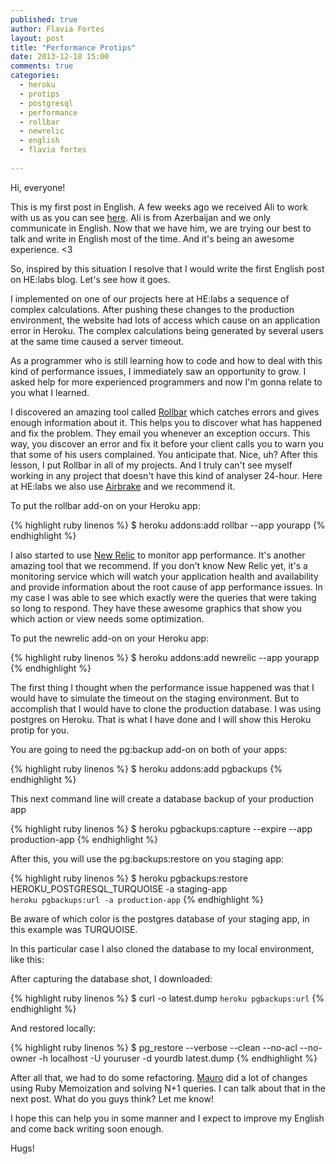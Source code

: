 ```yaml
---
published: true
author: Flavia Fortes
layout: post
title: "Performance Protips"
date: 2013-12-18 15:00
comments: true
categories:
  - heroku
  - protips
  - postgresql
  - performance
  - rollbar
  - newrelic
  - english
  - flavia fortes
  
---
```


Hi, everyone!

This is my first post in English. A few weeks ago we received Ali to work with us as you can see [here](http://helabs.com.br/blog/2013/11/13/novos-membros-analu-e-ali/). Ali is from Azerbaijan and we only communicate in English. Now that we have him, we are trying our best to talk and write in English most of the time. And it's being an awesome experience. <3

So, inspired by this situation I resolve that I would write the first English post on HE:labs blog. Let's see how it goes.


<!--more-->

I implemented on one of our projects here at HE:labs a sequence of complex calculations. After pushing these changes to the production environment, the website had lots of access which cause on an application error in Heroku. The complex calculations being generated by several users at the same time caused a server timeout.

As a programmer who is still learning how to code and how to deal with this kind of performance issues, I immediately saw an opportunity to grow. I asked help for more experienced programmers and now I'm gonna relate to you what I learned.

I discovered an amazing tool called [Rollbar](https://rollbar.com/) which catches errors and gives enough information about it. This helps you to discover what has happened and fix the problem. They email you whenever an exception occurs. This way, you discover an error and fix it before your client calls you to warn you that some of his users complained. You anticipate that. Nice, uh?
After this lesson, I put Rollbar in all of my projects. And I truly can't see myself working in any project that doesn't have this kind of analyser 24-hour. Here at HE:labs we also use [Airbrake](https://airbrake.io/) and we recommend it.

To put the rollbar add-on on your Heroku app:

{% highlight ruby linenos %}
  $ heroku addons:add rollbar --app yourapp
{% endhighlight %}

I also started to use [New Relic](http://newrelic.com/) to monitor app performance. It's another amazing tool that we recommend. If you don't know New Relic yet, it's a monitoring service which will watch your application health and availability and provide information about the root cause of app performance issues. In my case I was able to see which exactly were the queries that were taking so long to respond. They have these awesome graphics that show you which action or view needs some optimization.

To put the newrelic add-on on your Heroku app:

{% highlight ruby linenos %}
  $ heroku addons:add newrelic --app yourapp
{% endhighlight %}

The first thing I thought when the performance issue happened was that I would have to simulate the timeout on the staging environment. But to accomplish that I would have to clone the production database. I was using postgres on Heroku. That is what I have done and I will show this Heroku protip for you.

You are going to need the pg:backup add-on on both of your apps:

{% highlight ruby linenos %}
  $ heroku addons:add pgbackups
{% endhighlight %}

This next command line will create a database backup of your production app

{% highlight ruby linenos %}
  $ heroku pgbackups:capture --expire --app production-app
{% endhighlight %}

After this, you will use the pg:backups:restore on you staging app:

{% highlight ruby linenos %}
  $ heroku pgbackups:restore HEROKU_POSTGRESQL_TURQUOISE -a staging-app \
    `heroku pgbackups:url -a production-app`
{% endhighlight %}

Be aware of which color is the postgres database of your staging app, in this example was TURQUOISE.

In this particular case I also cloned the database to my local environment, like this:

After capturing the database shot, I downloaded:

{% highlight ruby linenos %}
  $ curl -o latest.dump `heroku pgbackups:url`
{% endhighlight %}

And restored locally:

{% highlight ruby linenos %}
  $ pg_restore --verbose --clean --no-acl --no-owner -h localhost -U youruser -d yourdb latest.dump
{% endhighlight %}


After all that, we had to do some refactoring. [Mauro](https://twitter.com/maurogeorge) did a lot of changes using Ruby Memoization and solving N+1 queries.
I can talk about that in the next post. What do you guys think? Let me know!

I hope this can help you in some manner and I expect to improve my English and come back writing soon enough.

Hugs!
